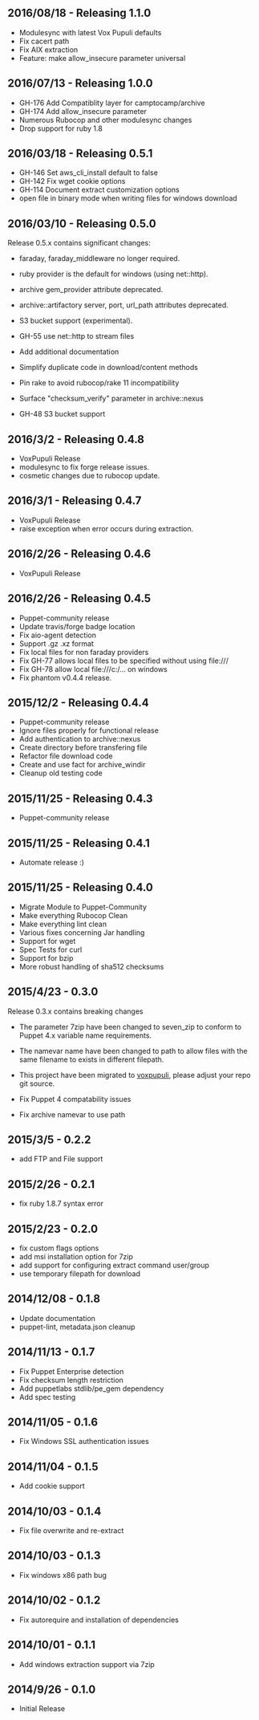 ## 2016/08/18 - Releasing 1.1.0

* Modulesync with latest Vox Pupuli defaults
* Fix cacert path
* Fix AIX extraction
* Feature: make allow_insecure parameter universal


## 2016/07/13 - Releasing 1.0.0

* GH-176 Add Compatiblity layer for camptocamp/archive
* GH-174 Add allow_insecure parameter
* Numerous Rubocop and other modulesync changes
* Drop support for ruby 1.8


## 2016/03/18 - Releasing 0.5.1

* GH-146 Set aws_cli_install default to false
* GH-142 Fix wget cookie options
* GH-114 Document extract customization options
* open file in binary mode when writing files for windows download


## 2016/03/10 - Releasing 0.5.0

Release 0.5.x contains significant changes:

* faraday, faraday_middleware no longer required.
* ruby provider is the default for windows (using net::http).
* archive gem_provider attribute deprecated.
* archive::artifactory server, port, url_path attributes deprecated.
* S3 bucket support (experimental).

* GH-55 use net::http to stream files
* Add additional documentation
* Simplify duplicate code in download/content methods
* Pin rake to avoid rubocop/rake 11 incompatibility
* Surface "checksum_verify" parameter in archive::nexus
* GH-48 S3 bucket support


## 2016/3/2 - Releasing 0.4.8

* VoxPupuli Release
* modulesync to fix forge release issues.
* cosmetic changes due to rubocop update.


## 2016/3/1 - Releasing 0.4.7

* VoxPupuli Release
* raise exception when error occurs during extraction.

## 2016/2/26 - Releasing 0.4.6

* VoxPupuli Release


## 2016/2/26 - Releasing 0.4.5

* Puppet-community release
* Update travis/forge badge location
* Fix aio-agent detection
* Support .gz .xz format
* Fix local files for non faraday providers
* Fix GH-77 allows local files to be specified without using file:///
* Fix GH-78 allow local file:///c:/... on windows
* Fix phantom v0.4.4 release.


## 2015/12/2 - Releasing 0.4.4

* Puppet-community release
* Ignore files properly for functional release
* Add authentication to archive::nexus
* Create directory before transfering file
* Refactor file download code
* Create and use fact for archive_windir
* Cleanup old testing code


## 2015/11/25 - Releasing 0.4.3

* Puppet-community release


## 2015/11/25 - Releasing 0.4.1

* Automate release :)


## 2015/11/25 - Releasing 0.4.0

* Migrate Module to Puppet-Community
* Make everything Rubocop Clean
* Make everything lint clean
* Various fixes concerning Jar handling
* Support for wget
* Spec Tests for curl
* Support for bzip
* More robust handling of sha512 checksums


## 2015/4/23 - 0.3.0

Release 0.3.x contains breaking changes

* The parameter 7zip have been changed to seven_zip to conform to Puppet 4.x variable name requirements.
* The namevar name have been changed to path to allow files with the same filename to exists in different filepath.
* This project have been migrated to [voxpupuli](https://github.com/voxpupuli/puppet-archive), please adjust your repo git source.

* Fix Puppet 4 compatability issues
* Fix archive namevar to use path


## 2015/3/5 - 0.2.2

* add FTP and File support


## 2015/2/26 - 0.2.1

* fix ruby 1.8.7 syntax error


## 2015/2/23 - 0.2.0

* fix custom flags options
* add msi installation option for 7zip
* add support for configuring extract command user/group
* use temporary filepath for download


## 2014/12/08 - 0.1.8

* Update documentation
* puppet-lint, metadata.json cleanup


## 2014/11/13 - 0.1.7

* Fix Puppet Enterprise detection
* Fix checksum length restriction
* Add puppetlabs stdlib/pe_gem dependency
* Add spec testing


## 2014/11/05 - 0.1.6

* Fix Windows SSL authentication issues


## 2014/11/04 - 0.1.5

* Add cookie support


## 2014/10/03 - 0.1.4

* Fix file overwrite and re-extract


## 2014/10/03 - 0.1.3

* Fix windows x86 path bug


## 2014/10/02 - 0.1.2

* Fix autorequire and installation of dependencies


## 2014/10/01 - 0.1.1

* Add windows extraction support via 7zip


## 2014/9/26 - 0.1.0

* Initial Release
